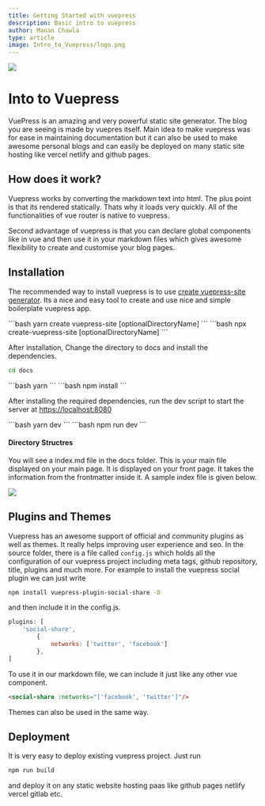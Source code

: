 ```yaml
---
title: Getting Started with vuepress
description: Basic intro to vuepress
author: Manan Chawla
type: article
image: Intro_to_Vuepress/logo.png
---
```

![](/images/Intro_to_Vuepress/logo.png)
# Into to Vuepress

VuePress is an amazing and very powerful static site generator. The blog you are seeing is made by vuepres itself.
Main idea to make vuepress was for ease in maintaining documentation but it can also be used to make awesome personal
blogs and can easily be deployed on many static site hosting like vercel netlify and github pages.

## How does it work?

Vuepress works by converting the markdown text into html. The plus point is that its rendered statically. Thats why it loads very quickly. All of the functionalities of vue router is native to vuepress.

Second advantage of vuepress is that you can declare global components like in vue and then use it in your markdown files which gives awesome flexibility to create and customise your blog pages. 

## Installation

The recommended way to install vuepress is to use [create vuepress-site generator](https://github.com/vuepressjs/create-vuepress-site/). Its a nice and easy tool to create and use nice and simple boilerplate vuepress app.


<code-group style="margin-top:10px;">
<code-block title="YARN">
```bash
yarn create vuepress-site [optionalDirectoryName]
```
</code-block>

<code-block title="NPM">
```bash
npx create-vuepress-site [optionalDirectoryName]
```
</code-block>
</code-group>


After installation, Change the directory to docs and install the dependencies.

```bash
cd docs
```
<code-group style="margin-top:10px;">
<code-block title="YARN">
```bash
yarn
```
</code-block>

<code-block title="NPM">
```bash
npm install
```
</code-block>
</code-group>


After installing the required dependencies, run the dev script to start the server at [https://localhost:8080](localhost:8080)

<code-group style="margin-top:10px;">
<code-block title="YARN">
```bash
yarn dev
```
</code-block>

<code-block title="NPM">
```bash
npm run dev
```
</code-block>
</code-group>

#### Directory Structres

You will see a index.md file in the docs folder. This is your main file displayed on your main page. It is displayed on your front page. It takes the information from the frontmatter inside it. A sample index file is given below.

![](/images/Intro_to_Vuepress/sample_index.png)

## Plugins and Themes

Vuepress has an awesome support of official and community plugins as well as themes. It really helps improving user experience and seo. In the source folder, there is a file called `config.js` which holds all the configuration of our vuepress project including meta tags, github repository, title, plugins and much more. For example to install the vuepress social plugin we can just write

```bash
npm install vuepress-plugin-social-share -D
```
and then include it in the config.js.
```js
plugins: [
    'social-share',
        {
            networks: ['twitter', 'facebook']
        },
]
```

To use it in our markdown file, we can include it just like any other vue component.
```md
<social-share :networks="['facebook', 'twitter']"/>
```

Themes can also be used in the same way.

## Deployment

It is very easy to deploy existing vuepress project. Just run 
```js 
npm run build 
``` 
and deploy it on any static website hosting paas like github pages netlify vercel gitlab etc. 

<social-share :networks="['facebook', 'twitter']"/>